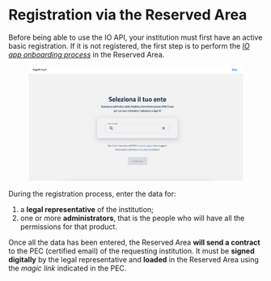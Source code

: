 # Registration via the Reserved Area

Before being able to use the IO API, your institution must first have an active basic registration. If it is not registered, the first step is to perform the [_IO app onboarding process_](https://selfcare.pagopa.it/onboarding/prod-io) in the Reserved Area.

<figure><img src="../.gitbook/assets/areariservata.png" alt=""><figcaption></figcaption></figure>
During the registration process, enter the data for:

1. a **legal representative** of the institution;
2. one or more **administrators**, that is the people who will have all the permissions for that product.

Once all the data has been entered, the Reserved Area **will send a contract** to the PEC (certified email) of the requesting institution. It must be **signed digitally** by the legal representative and **loaded** in the Reserved Area using the _magic link_ indicated in the PEC.